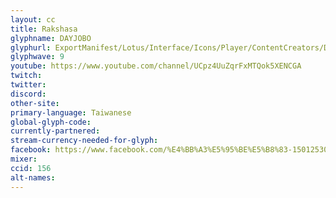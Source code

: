 ```yaml
---
layout: cc
title: Rakshasa
glyphname: DAYJOBO
glyphurl: ExportManifest/Lotus/Interface/Icons/Player/ContentCreators/DayJoBo.png
glyphwave: 9
youtube: https://www.youtube.com/channel/UCpz4UuZqrFxMTQok5XENCGA
twitch:
twitter:
discord:
other-site:
primary-language: Taiwanese
global-glyph-code:
currently-partnered:
stream-currency-needed-for-glyph:
facebook: https://www.facebook.com/%E4%BB%A3%E5%95%BE%E5%B8%83-1501253023305662/
mixer:
ccid: 156
alt-names:
---
```

